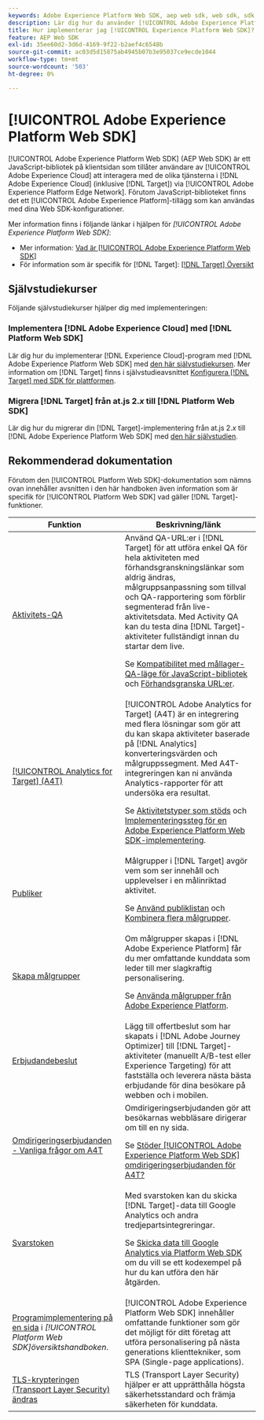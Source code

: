 ```yaml
---
keywords: Adobe Experience Platform Web SDK, aep web sdk, web sdk, sdk, adobe experience cloud, platform edge network, adobe experience platform edge network, edge network, aep edge network, Adobe Experience Platform Web SDK0
description: Lär dig hur du använder [!UICONTROL Adobe Experience Platform Web SDK] för att interagera med de olika tjänsterna i [!UICONTROL Adobe Experience Cloud] via [!UICONTROL AEP Edge Network].
title: Hur implementerar jag [!UICONTROL Experience Platform Web SDK]?
feature: AEP Web SDK
exl-id: 35ee60d2-3d6d-4169-9f22-b2aef4c6548b
source-git-commit: ac03d5d15875ab4945b07b3e95037ce9ecde1044
workflow-type: tm+mt
source-wordcount: '503'
ht-degree: 0%

---
```


# [!UICONTROL Adobe Experience Platform Web SDK]

[!UICONTROL Adobe Experience Platform Web SDK] (AEP Web SDK) är ett JavaScript-bibliotek på klientsidan som tillåter användare av [!UICONTROL Adobe Experience Cloud] att interagera med de olika tjänsterna i [!DNL Adobe Experience Cloud] (inklusive [!DNL Target]) via [!UICONTROL Adobe Experience Platform Edge Network]. Förutom JavaScript-biblioteket finns det ett [!UICONTROL Adobe Experience Platform]-tillägg som kan användas med dina Web SDK-konfigurationer.

Mer information finns i följande länkar i hjälpen för *[!UICONTROL Adobe Experience Platform Web SDK]*:

* Mer information: [Vad är [!UICONTROL Adobe Experience Platform Web SDK]](https://experienceleague.adobe.com/docs/experience-platform/edge/home.html?lang=sv-SE)
* För information som är specifik för [!DNL Target]: [[!DNL Target] Översikt](https://experienceleague.adobe.com/docs/experience-platform/edge/personalization/adobe-target/target-overview.html?lang=sv-SE)

## Självstudiekurser

Följande självstudiekurser hjälper dig med implementeringen:

### Implementera [!DNL Adobe Experience Cloud] med [!DNL Platform Web SDK]

Lär dig hur du implementerar [!DNL Experience Cloud]-program med [!DNL Adobe Experience Platform Web SDK] med [den här självstudiekursen](https://experienceleague.adobe.com/docs/platform-learn/implement-web-sdk/overview.html?lang=sv-SE). Mer information om [!DNL Target] finns i självstudieavsnittet [Konfigurera [!DNL Target] med SDK för plattformen](https://experienceleague.adobe.com/docs/platform-learn/implement-web-sdk/applications-setup/setup-target.html?lang=sv-SE).

### Migrera [!DNL Target] från at.js 2.*x* till [!DNL Platform Web SDK]

Lär dig hur du migrerar din [!DNL Target]-implementering från at.js 2.*x* till [!DNL Adobe Experience Platform Web SDK] med [den här självstudien](https://experienceleague.adobe.com/docs/platform-learn/migrate-target-to-websdk/introduction.html?lang=sv-SE).

## Rekommenderad dokumentation

Förutom den [!UICONTROL Platform Web SDK]-dokumentation som nämns ovan innehåller avsnitten i den här handboken även information som är specifik för [!UICONTROL Platform Web SDK] vad gäller [!DNL Target]-funktioner.

| Funktion | Beskrivning/länk |
| --- | --- |
| [Aktivitets-QA](https://experienceleague.adobe.com/docs/target/using/activities/activity-qa/activity-qa.html?lang=sv-SE) | Använd QA-URL:er i [!DNL Target] för att utföra enkel QA för hela aktiviteten med förhandsgranskningslänkar som aldrig ändras, målgruppsanpassning som tillval och QA-rapportering som förblir segmenterad från live-aktivitetsdata. Med Activity QA kan du testa dina [!DNL Target]-aktiviteter fullständigt innan du startar dem live.<p>Se [Kompatibilitet med mållager-QA-läge för JavaScript-bibliotek](https://experienceleague.adobe.com/docs/target/using/activities/activity-qa/activity-qa.html?lang=sv-SE#compatibility) och [Förhandsgranska URL:er](https://experienceleague.adobe.com/docs/target/using/activities/activity-qa/activity-qa.html?lang=sv-SE#preview). |
| [[!UICONTROL Analytics for Target] (A4T)](https://experienceleague.adobe.com/docs/target/using/integrate/a4t/a4t.html?lang=sv-SE) | [!UICONTROL Adobe Analytics for Target] (A4T) är en integrering med flera lösningar som gör att du kan skapa aktiviteter baserade på [!DNL Analytics] konverteringsvärden och målgruppssegment. Med A4T-integreringen kan ni använda Analytics-rapporter för att undersöka era resultat.<p>Se [Aktivitetstyper som stöds](https://experienceleague.adobe.com/docs/target/using/integrate/a4t/a4t.html?lang=sv-SE#section_F487896214BF4803AF78C552EF1669AA) och [Implementeringssteg för en Adobe Experience Platform Web SDK-implementering](https://experienceleague.adobe.com/docs/target/using/integrate/a4t/a4timplementation.html?lang=sv-SE#platform). |
| [Publiker](https://experienceleague.adobe.com/docs/target/using/audiences/target.html?lang=sv-SE) | Målgrupper i [!DNL Target] avgör vem som ser innehåll och upplevelser i en målinriktad aktivitet.<p>Se [Använd publiklistan](https://experienceleague.adobe.com/docs/target/using/audiences/create-audiences/audiences.html?lang=sv-SE#use-list) och [Kombinera flera målgrupper](https://experienceleague.adobe.com/docs/target/using/audiences/combining-multiple-audiences.html?lang=sv-SE). |
| [Skapa målgrupper](https://experienceleague.adobe.com/docs/target/using/audiences/create-audiences/audiences.html?lang=sv-SE) | Om målgrupper skapas i [!DNL Adobe Experience Platform] får du mer omfattande kunddata som leder till mer slagkraftig personalisering.<p>Se [Använda målgrupper från Adobe Experience Platform](https://experienceleague.adobe.com/docs/target/using/audiences/create-audiences/audiences.html?lang=sv-SE#aep). |
| [Erbjudandebeslut](https://experienceleague.adobe.com/docs/target/using/integrate/ajo/offer-decision.html?lang=sv-SE) | Lägg till offertbeslut som har skapats i [!DNL Adobe Journey Optimizer] till [!DNL Target]-aktiviteter (manuellt A/B-test eller Experience Targeting) för att fastställa och leverera nästa bästa erbjudande för dina besökare på webben och i mobilen. |
| [Omdirigeringserbjudanden - Vanliga frågor om A4T](https://experienceleague.adobe.com/docs/target/using/integrate/a4t/a4t-faq/a4t-faq-redirect-offers.html?lang=sv-SE) | Omdirigeringserbjudanden gör att besökarnas webbläsare dirigerar om till en ny sida.<p>Se [Stöder [!UICONTROL Adobe Experience Platform Web SDK] omdirigeringserbjudanden för A4T?](https://experienceleague.adobe.com/docs/target/using/integrate/a4t/a4t-faq/a4t-faq-redirect-offers.html?lang=sv-SE#platform) |
| [Svarstoken](https://experienceleague.adobe.com/docs/target/using/administer/response-tokens.html?lang=sv-SE) | Med svarstoken kan du skicka [!DNL Target]-data till Google Analytics och andra tredjepartsintegreringar.<p>Se [Skicka data till Google Analytics via Platform Web SDK](https://experienceleague.adobe.com/docs/target/using/administer/response-tokens.html?lang=sv-SE#sending-data-to-google-analytics-via-platform-web-sdk) om du vill se ett kodexempel på hur du kan utföra den här åtgärden. |
| [Programimplementering på en sida](https://experienceleague.adobe.com/docs/experience-platform/edge/personalization/adobe-target/spa-implementation.html?lang=sv-SE) i *[!UICONTROL Platform Web SDK]översiktshandboken*. | [!UICONTROL Adobe Experience Platform Web SDK] innehåller omfattande funktioner som gör det möjligt för ditt företag att utföra personalisering på nästa generations klienttekniker, som SPA (Single-page applications). |
| [TLS-krypteringen (Transport Layer Security) ändras](/help/dev/before-implement/tls-transport-layer-security-encryption.md) | TLS (Transport Layer Security) hjälper er att upprätthålla högsta säkerhetsstandard och främja säkerheten för kunddata. |
